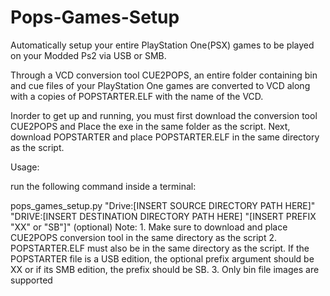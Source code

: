 # Pops-Games-Setup
Automatically setup your entire PlayStation One(PSX) games to be played on your Modded Ps2 via USB or SMB. 

Through a VCD conversion tool CUE2POPS, an entire folder containing bin and cue files of your 
PlayStation One games are converted to VCD along with a copies of POPSTARTER.ELF with the name of the VCD.

Inorder to get up and running, you must first download the conversion tool CUE2POPS and Place the exe in the
same folder as the script. Next, download POPSTARTER and place POPSTARTER.ELF in the same directory as the script.

Usage:

run the following command inside a terminal:

  pops_games_setup.py "Drive:\[INSERT SOURCE DIRECTORY PATH HERE]" 
                          "DRIVE:\[INSERT DESTINATION DIRECTORY PATH HERE] 
                          "[INSERT PREFIX "XX" or "SB"]" (optional)
Note:
     1. Make sure to download and place CUE2POPS conversion tool in the same directory as the script
     2. POPSTARTER.ELF must also be in the same directory as the script. If the POPSTARTER file is a USB edition, 
        the optional prefix argument should be XX or if its SMB edition, the prefix should be SB.
     3. Only bin file images are supported
